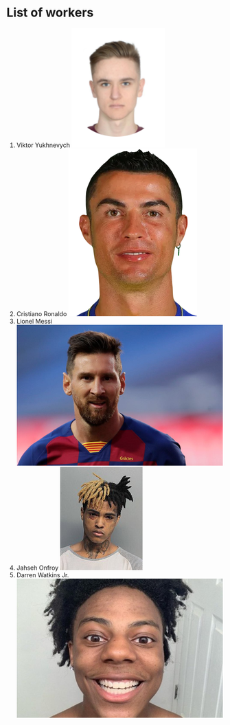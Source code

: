 # List of workers

1. Viktor Yukhnevych
![Viktor](workers/Viktor.png)
2. Cristiano Ronaldo
![Cristiano](workers/cristiano.webp)
3. Lionel Messi
![Lionel](workers/messi.jpg)
4. Jahseh Onfroy
![Jahseh](workers/Xxxtentacion_(cropped).jpg)
5. Darren Watkins Jr.
![Darren](workers/darren.jpg)
